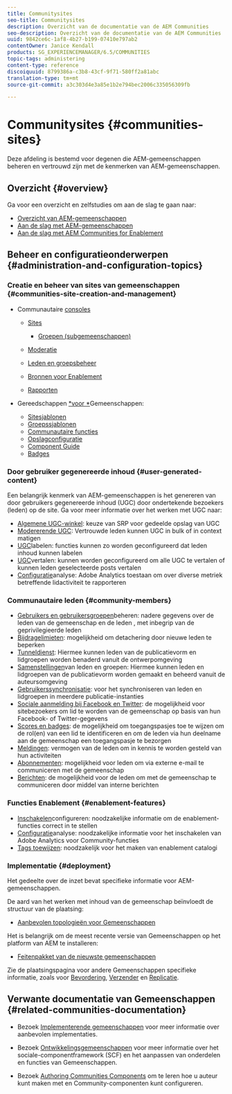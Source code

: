 ```yaml
---
title: Communitysites
seo-title: Communitysites
description: Overzicht van de documentatie van de AEM Communities
seo-description: Overzicht van de documentatie van de AEM Communities
uuid: 9842ce6c-1af8-4b27-b199-07410e797ab2
contentOwner: Janice Kendall
products: SG_EXPERIENCEMANAGER/6.5/COMMUNITIES
topic-tags: administering
content-type: reference
discoiquuid: 8799386a-c3b8-43cf-9f71-580ff2a81abc
translation-type: tm+mt
source-git-commit: a3c303d4e3a85e1b2e794bec2006c335056309fb

---
```



# Communitysites {#communities-sites}

Deze afdeling is bestemd voor degenen die AEM-gemeenschappen beheren en vertrouwd zijn met de kenmerken van AEM-gemeenschappen.

## Overzicht {#overview}

Ga voor een overzicht en zelfstudies om aan de slag te gaan naar:

* [Overzicht van AEM-gemeenschappen](overview.md)
* [Aan de slag met AEM-gemeenschappen](getting-started.md)
* [Aan de slag met AEM Communities for Enablement](getting-started-enablement.md)

## Beheer en configuratieonderwerpen {#administration-and-configuration-topics}

### Creatie en beheer van sites van gemeenschappen {#communities-site-creation-and-management}

* Communautaire [consoles](consoles.md)

   * [Sites](sites-console.md)

      * [Groepen (subgemeenschappen)](groups.md)
   * [Moderatie](moderation.md)
   * [Leden en groepsbeheer](members.md)
   * [Bronnen voor Enablement](resources.md)
   * [Rapporten](reports.md)


* Gereedschappen [*voor *](tools.md)Gemeenschappen:

   * [Sitesjablonen](sites.md)
   * [Groepssjablonen](tools-groups.md)
   * [Communautaire functies](functions.md)
   * [Opslagconfiguratie](srp-config.md)
   * [Component Guide](components-guide.md)
   * [Badges](badges.md)


### Door gebruiker gegenereerde inhoud {#user-generated-content}

Een belangrijk kenmerk van AEM-gemeenschappen is het genereren van door gebruikers gegenereerde inhoud (UGC) door ondertekende bezoekers (leden) op de site. Ga voor meer informatie over het werken met UGC naar:

* [Algemene UGC-winkel](working-with-srp.md): keuze van SRP voor gedeelde opslag van UGC
* [Modererende UGC](moderate-ugc.md): Vertrouwde leden kunnen UGC in bulk of in context matigen
* [UGC](tag-ugc.md)labelen: functies kunnen zo worden geconfigureerd dat leden inhoud kunnen labelen
* [UGC](translate-ugc.md)vertalen: kunnen worden geconfigureerd om alle UGC te vertalen of kunnen leden geselecteerde posts vertalen
* [Configuratie](analytics.md)analyse: Adobe Analytics toestaan om over diverse metriek betreffende lidactiviteit te rapporteren

### Communautaire leden {#community-members}

* [Gebruikers en gebruikersgroepen](users.md)beheren: nadere gegevens over de leden van de gemeenschap en de leden , met inbegrip van de geprivilegieerde leden
* [Bijdragelimieten](limits.md): mogelijkheid om detachering door nieuwe leden te beperken
* [Tunneldienst](deploy-communities.md#tunnel-service-on-author): Hiermee kunnen leden van de publicatievorm en lidgroepen worden benaderd vanuit de ontwerpomgeving
* [Samenstellingen](members.md)van leden en groepen: Hiermee kunnen leden en lidgroepen van de publicatievorm worden gemaakt en beheerd vanuit de auteursomgeving
* [Gebruikerssynchronisatie](sync.md): voor het synchroniseren van leden en lidgroepen in meerdere publicatie-instanties
* [Sociale aanmelding bij Facebook en Twitter](social-login.md): de mogelijkheid voor sitebezoekers om lid te worden van de gemeenschap op basis van hun Facebook- of Twitter-gegevens
* [Scores en badges](implementing-scoring.md): de mogelijkheid om toegangspasjes toe te wijzen om de rol(en) van een lid te identificeren en om de leden via hun deelname aan de gemeenschap een toegangspasje te bezorgen
* [Meldingen](notifications.md): vermogen van de leden om in kennis te worden gesteld van hun activiteiten
* [Abonnementen](subscriptions.md): mogelijkheid voor leden om via externe e-mail te communiceren met de gemeenschap
* [Berichten](messaging.md): de mogelijkheid voor de leden om met de gemeenschap te communiceren door middel van interne berichten

### Functies Enablement {#enablement-features}

* [Inschakelen](enablement.md)configureren: noodzakelijke informatie om de enablement-functies correct in te stellen
* [Configuratie](analytics.md)analyse: noodzakelijke informatie voor het inschakelen van Adobe Analytics voor Community-functies
* [Tags toewijzen](tag-resources.md): noodzakelijk voor het maken van enablement catalogi

### Implementatie {#deployment}

Het gedeelte over de inzet bevat specifieke informatie voor AEM-gemeenschappen.

De aard van het werken met inhoud van de gemeenschap beïnvloedt de structuur van de plaatsing:

* [Aanbevolen topologieën voor Gemeenschappen](topologies.md)

Het is belangrijk om de meest recente versie van Gemeenschappen op het platform van AEM te installeren:

* [Feitenpakket van de nieuwste gemeenschappen](deploy-communities.md#latestfeaturepack)

Zie de plaatsingspagina voor andere Gemeenschappen specifieke informatie, zoals voor [Bevordering](upgrade.md), [Verzender](dispatcher.md) en [Replicatie](deploy-communities.md#replication-agents-on-author).

## Verwante documentatie van Gemeenschappen {#related-communities-documentation}

* Bezoek [Implementerende gemeenschappen](deploy-communities.md) voor meer informatie over aanbevolen implementaties.

* Bezoek [Ontwikkelingsgemeenschappen](communities.md) voor meer informatie over het sociale-componentframework (SCF) en het aanpassen van onderdelen en functies van Gemeenschappen.

* Bezoek [Authoring Communities Components](author-communities.md) om te leren hoe u auteur kunt maken met en Community-componenten kunt configureren.
